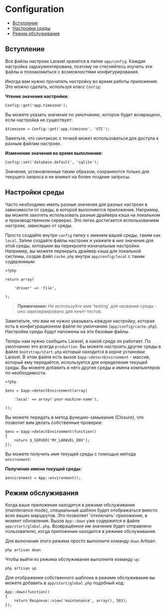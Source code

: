 # Configuration

- [Вступление](#introduction)
- [Настройки среды](#environment-configuration)
- [Режим обслуживания](#maintenance-mode)

<a name="introduction"></a>
## Вступление

Все файлы настроек Laravel хранятся в папке `app/config`. Каждая настройка задокументирована, поэтому не стесняйтесь изучить эти файлы и познакомиться с возможностями конфигурирования.

Иногда вам нужно прочитать настройку во время работы приложения. Это можно сделать, используя класс `Config`:

**Чтение значения настройки:**

	Config::get('app.timezone');

Вы можете указать значение по умолчанию, которое будет возвращено, если настройка не существует:

	$timezone = Config::get('app.timezone', 'UTC');

Заметьте, что синтаксис с точкой может использоваться для доступа к разным файлам настроек.

**Изменение значения во время выполнения:**

	Config::set('database.default', 'sqlite');

Значения, установленные таким образом, сохраняются только для текущего запроса и не влияют на более поздние запросы.

<a name="environment-configuration"></a>
## Настройки среды

Часто необходимо иметь разные значения для разных настроек в зависимости от среды, в которой выполняется приложение. Например, вы можете захотеть использовать разные драйвера кэша на локальном и производственном серверах. Это легко достигается использованием настроек, зависящих от среды.

Просто создайте внутри  `config` папку с именем вашей среды, таким как `local`. Затем создайте файлы настроек и укажите в них значения для этой среды, которыми вы перекроете изначальные настройки. Например, вы можете перекрыть драйвер кэша для локальной системы, создав файл `cache.php` внутри `app/config/local` с таким содержимым:

	<?php

	return array(

		'driver' => 'file',

	);

> **Примечание:** Не используйте имя 'testing' для названия среды - оно зарезервировано для юнит-тестов.

Заметитьте, что вам не нужно указывать _каждую_ настройку, которая есть в конфигурационном файле по умолчанию (`app/config/cache.php`). Настройки среды будут наложены на эти базовые файлы.

Теперь нам нужно сообщить Laravel, в какой среде он работает. По умолчанию это всегда `production`. Вы можете настроить другие среды в файле `bootstrap/start.php` который находится в корне установки Laravel. В этом файле есть вызов `$app->detectEnvironment` - массив, который ему передаётся, используется для определения текущей среды. Вы можете добавить в него другие среды и имена компьютеров по необходимости.

    <?php

    $env = $app->detectEnvironment(array(

        'local' => array('your-machine-name'),

    ));

Вы можете передать в метод функцию-замыкание (Сlosure), что позволит вам делать собственные проверки:

	$env = $app->detectEnvironment(function()
	{
		return $_SERVER['MY_LARAVEL_ENV'];
	});

Вы можете получить имя текущей среды с помощью метода `environment`:

**Получение имени текущей среды:**

	$environment = App::environment();

<a name="maintenance-mode"></a>
## Режим обслуживания

Когда ваше приложение находится в режиме обслуживания (maintenance mode), специальный шаблон будет отображаться вместо всех ваших маршрутов. Это позволяет 'отключать' приложение, в момент обновления. Вызов `App::down` уже содержится в файле `app/start/global.php`. Возвращённое им значение будет отправлено пользователю, когда приложение находится в режиме обслуживания.

Для включения этого режима просто выполните команду `down` Artisan:

	php artisan down

Чтобы выйти из режима обслуживания выполните команду `up`:

	php artisan up

Для отображения собственного шаблона в режиме обслуживания вы можете добавить в `app/start/global.php` подобный код:

	App::down(function()
	{
		return Response::view('maintenance', array(), 503);
	});
